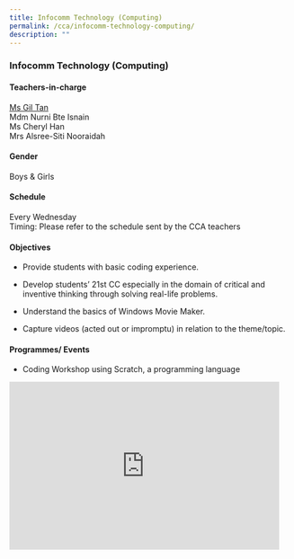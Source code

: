 ```yaml
---
title: Infocomm Technology (Computing)
permalink: /cca/infocomm-technology-computing/
description: ""
---
```

### Infocomm Technology (Computing)

#### Teachers-in-charge

[Ms Gil Tan](mailto:tan_siew_hwa@moe.edu.sg)  
Mdm Nurni Bte Isnain<br>
Ms Cheryl Han  
Mrs Alsree-Siti Nooraidah

#### Gender

Boys &amp; Girls

  

#### Schedule

Every Wednesday  
Timing: Please refer to the schedule sent by the CCA teachers

#### Objectives 

*   Provide students with basic coding experience.
*   Develop students’ 21st CC especially in the domain of critical and inventive thinking through solving real-life problems.
*   Understand the basics of Windows Movie Maker.  
    
*   Capture videos (acted out or impromptu) in relation to the theme/topic.  
    

#### Programmes/ Events

*   Coding Workshop using Scratch, a programming language

<iframe allowfullscreen="true" height="299" width="480" frameborder="0" src="https://docs.google.com/presentation/d/e/2PACX-1vQFstVlD4R3AaxumlrnSEgXB4z5Qhp8ZtkF-mhZQNOIBz3ALiNbviGsk84j78RQ1gnJ-aBqFQK3oLl-/embed?start=false&amp;loop=false&amp;delayms=5000"></iframe>